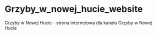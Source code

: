 # Grzyby_w_nowej_hucie_website
Grzyby w Nowej Hucie - strona internetowa dla kanału Grzyby w Nowej Hucie
